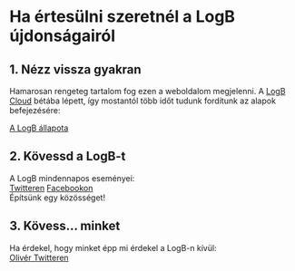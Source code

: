 # Ha értesülni szeretnél a LogB újdonságairól

## 1. Nézz vissza gyakran

Hamarosan rengeteg tartalom fog ezen a weboldalom megjelenni. A [LogB Cloud](https://cloud.logb.hu) bétába lépett, így mostantól több időt tudunk fordítunk az alapok befejezésére:

[A LogB állapota](/status)

## 2. Kövessd a LogB-t

A LogB mindennapos eseményei:\
[Twitteren](https://www.twitter.com/logbproject/)
[Facebookon](https://www.facebook.com/logbproject/)\
Építsünk egy közösséget!

## 3. Kövess... minket

Ha érdekel, hogy minket épp mi érdekel a LogB-n kívül:\
[Olivér Twitteren](https://www.twitter.com/remenyo/)
